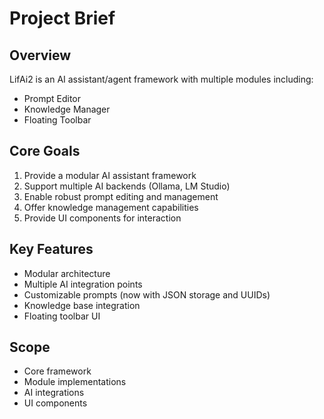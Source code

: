 # Project Brief

## Overview
LifAi2 is an AI assistant/agent framework with multiple modules including:
- Prompt Editor
- Knowledge Manager
- Floating Toolbar

## Core Goals
1. Provide a modular AI assistant framework
2. Support multiple AI backends (Ollama, LM Studio)
3. Enable robust prompt editing and management
4. Offer knowledge management capabilities
5. Provide UI components for interaction

## Key Features
- Modular architecture
- Multiple AI integration points
- Customizable prompts (now with JSON storage and UUIDs)
- Knowledge base integration
- Floating toolbar UI

## Scope
- Core framework
- Module implementations
- AI integrations
- UI components
